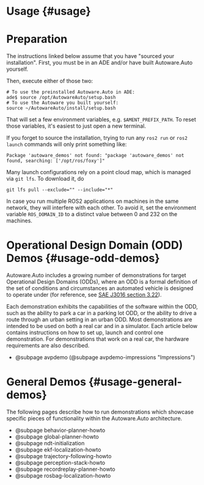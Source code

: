 Usage {#usage}
=====

# Preparation
The instructions linked below assume that you have "sourced your installation".
First, you must be in an ADE and/or have built Autoware.Auto yourself.

Then, execute either of those two:
```{bash}
# To use the preinstalled Autoware.Auto in ADE:
ade$ source /opt/AutowareAuto/setup.bash
# To use the Autoware you built yourself:
source ~/AutowareAuto/install/setup.bash
```

That will set a few environment variables, e.g. `$AMENT_PREFIX_PATH`. To reset those variables, it's easiest to just open a new terminal.

If you forget to source the installation, trying to run any `ros2 run` or `ros2 launch` commands will only print something like:

```{bash}
Package 'autoware_demos' not found: "package 'autoware_demos' not found, searching: ['/opt/ros/foxy']"
```

Many launch configurations rely on a point cloud map, which is managed via `git lfs`. To download it, do
```
git lfs pull --exclude="" --include="*"
```

In case you run multiple ROS2 applications on machines in the same network, they will interfere with each other.
To avoid it, set the environment variable `ROS_DOMAIN_ID` to a distinct value between 0 and 232 on the machines.

# Operational Design Domain (ODD) Demos {#usage-odd-demos}

Autoware.Auto includes a growing number of demonstrations for target Operational Design Domains (ODDs), where an ODD is a formal definition of the set of conditions and circumstances an automated vehicle is designed to operate under (for reference, see [SAE J3016 section 3.22](https://www.sae.org/standards/content/j3016_201806/)).

Each demonstration exhibits the capabilities of the software within the ODD, such as the ability to park a car in a parking lot ODD, or the ability to drive a route through an urban setting in an urban ODD.
Most demonstrations are intended to be used on both a real car and in a simulator.
Each article below contains instructions on how to set up, launch and control one demonstration.
For demonstrations that work on a real car, the hardware requirements are also described.

- @subpage avpdemo (@subpage avpdemo-impressions "Impressions")

# General Demos {#usage-general-demos}

The following pages describe how to run demonstrations which showcase specific pieces of functionality within the Autoware.Auto architecture.

- @subpage behavior-planner-howto
- @subpage global-planner-howto
- @subpage ndt-initialization
- @subpage ekf-localization-howto
- @subpage trajectory-following-howto
- @subpage perception-stack-howto
- @subpage recordreplay-planner-howto
- @subpage rosbag-localization-howto
